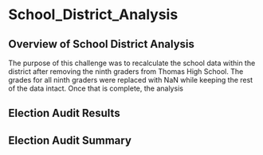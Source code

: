 # School_District_Analysis

## Overview of School District Analysis

The purpose of this challenge was to recalculate the school data within the district after removing the ninth graders from Thomas High School. The grades for all ninth graders were replaced with NaN while keeping the rest of the data intact. Once that is complete, the analysis


## Election Audit Results



## Election Audit Summary
